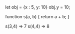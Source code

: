 let obj = {x : 5, y: 10}
obj.y = 10;

function s(a, b) {
   return a + b;
}

s(3,4) => 7
s(4,4) => 8
